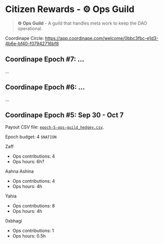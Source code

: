 # Citizen Rewards - ⚙️ Ops Guild

> **⚙️ Ops Guild** - A guild that handles meta work to keep the DAO operational.

Coordinape Circle: https://app.coordinape.com/welcome/0bbc3fbc-e1d3-4b6e-bf40-f07942716bf8

## Coordinape Epoch #7: ...

...

## Coordinape Epoch #6: ...

...

## Coordinape Epoch #5: Sep 30 - Oct 7

Payout CSV file: [`epoch-5-ops-guild_hedgey.csv`](epoch-5-ops-guild_hedgey.csv).

Epoch budget: 4 `$NATION`

Zaff
- Ops contributions: 4
- Ops hours: 6h?

Aahna Ashina
- Ops contributions: 4
- Ops hours: 4h

Yahia
- Ops contributions: 8
- Ops hours: 4h

0xbhagi
- Ops contributions: 1
- Ops hours: 0.5h
